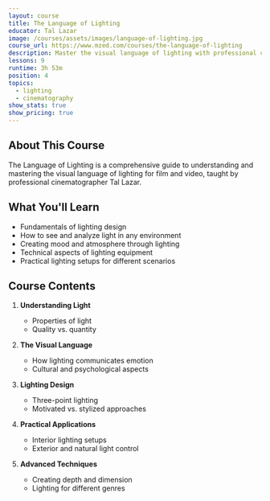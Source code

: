 ```yaml
---
layout: course
title: The Language of Lighting
educator: Tal Lazar
image: /courses/assets/images/language-of-lighting.jpg
course_url: https://www.mzed.com/courses/the-language-of-lighting
description: Master the visual language of lighting with professional cinematographer Tal Lazar. Learn to see and design light to enhance your storytelling.
lessons: 9
runtime: 3h 53m
position: 4
topics:
  - lighting
  - cinematography
show_stats: true
show_pricing: true
---
```


## About This Course

The Language of Lighting is a comprehensive guide to understanding and mastering the visual language of lighting for film and video, taught by professional cinematographer Tal Lazar.

## What You'll Learn

- Fundamentals of lighting design
- How to see and analyze light in any environment
- Creating mood and atmosphere through lighting
- Technical aspects of lighting equipment
- Practical lighting setups for different scenarios

## Course Contents

1. **Understanding Light**
   - Properties of light
   - Quality vs. quantity
   
2. **The Visual Language**
   - How lighting communicates emotion
   - Cultural and psychological aspects
   
3. **Lighting Design**
   - Three-point lighting
   - Motivated vs. stylized approaches
   
4. **Practical Applications**
   - Interior lighting setups
   - Exterior and natural light control
   
5. **Advanced Techniques**
   - Creating depth and dimension
   - Lighting for different genres

<!-- Additional content for the individual course page can go here --> 